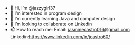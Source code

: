 - 👋 Hi, I’m @jazzygirl37
- 👀 I’m interested in program design 
- 🌱 I’m currently learning Java and computer design 
- 💞️ I’m looking to collaborate on Linkedin 
- 📫 How to reach me: Email: jasminecastro016@gmail.com 
                      Linkedin:https://www.linkedin.com/in/jcastro60/

<!---
jazzygirl37/jazzygirl37 is a ✨ special ✨ repository because its `README.md` (this file) appears on your GitHub profile.
You can click the Preview link to take a look at your changes.
--->
